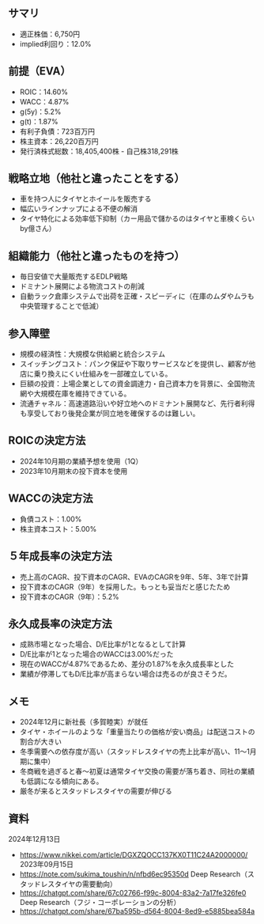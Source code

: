 ## サマリ
- 適正株価：6,750円
- implied利回り：12.0%

## 前提（EVA）
- ROIC：14.60%
- WACC：4.87%
- g(5y)：5.2%
- g(t)：1.87%
- 有利子負債：723百万円
- 株主資本：26,220百万円
- 発行済株式総数：18,405,400株 - 自己株318,291株

## 戦略立地（他社と違ったことをする）
- 車を持つ人にタイヤとホイールを販売する
- 幅広いラインナップによる不便の解消
- タイヤ特化による効率低下抑制（カー用品で儲かるのはタイヤと車検くらいby億さん）

## 組織能力（他社と違ったものを持つ）
- 毎日安値で大量販売するEDLP戦略
- ドミナント展開による物流コストの削減
- 自動ラック倉庫システムで出荷を正確・スピーディに（在庫のムダやムラも中央管理することで低減）

## 参入障壁
- 規模の経済性：大規模な供給網と統合システム
- スイッチングコスト：パンク保証や下取りサービスなどを提供し、顧客が他店に乗り換えにくい仕組みを一部確立している。
- 巨額の投資：上場企業としての資金調達力・自己資本力を背景に、全国物流網や大規模在庫を維持できている。
- 流通チャネル：高速道路沿いや好立地へのドミナント展開など、先行者利得も享受しており後発企業が同立地を確保するのは難しい。

## ROICの決定方法
- 2024年10月期の業績予想を使用（1Q）
- 2023年10月期末の投下資本を使用

## WACCの決定方法
- 負債コスト：1.00%
- 株主資本コスト：5.00%

## ５年成長率の決定方法
- 売上高のCAGR、投下資本のCAGR、EVAのCAGRを9年、5年、3年で計算
- 投下資本のCAGR（9年）を採用した。もっとも妥当だと感じたため
- 投下資本のCAGR（9年）：5.2%

## 永久成長率の決定方法
- 成熟市場となった場合、D/E比率が1となるとして計算
- D/E比率が1となった場合のWACCは3.00%だった
- 現在のWACCが4.87%であるため、差分の1.87%を永久成長率とした
- 業績が停滞してもD/E比率が高まらない場合は売るのが良さそうだ。

## メモ
- 2024年12月に新社長（多賀睦実）が就任
- タイヤ・ホイールのような「重量当たりの価格が安い商品」は配送コストの割合が大きい
- 冬季需要への依存度が高い（スタッドレスタイヤの売上比率が高い、11〜1月期に集中）
- 冬商戦を過ぎると春～初夏は通常タイヤ交換の需要が落ち着き、同社の業績も低調になる傾向にある。
- 厳冬が来るとスタッドレスタイヤの需要が伸びる

## 資料
2024年12月13日
- https://www.nikkei.com/article/DGXZQOCC137KX0T11C24A2000000/
2023年09月15日
- https://note.com/sukima_toushin/n/nfbd6ec95350d
Deep Research（スタッドレスタイヤの需要動向）
- https://chatgpt.com/share/67c02766-f99c-8004-83a2-7a17fe326fe0
Deep Research（フジ・コーポレーションの分析）
- https://chatgpt.com/share/67ba595b-d564-8004-8ed9-e5885bea584a